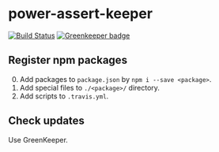 # power-assert-keeper

[![Build Status](https://travis-ci.org/twada/power-assert-keeper.svg?branch=master)](https://travis-ci.org/twada/power-assert-keeper)
[![Greenkeeper badge](https://badges.greenkeeper.io/twada/power-assert-keeper.svg)](https://greenkeeper.io/)

## Register npm packages

0. Add packages to `package.json` by `npm i --save <package>`.
0. Add special files to `./<package>/` directory.
0. Add scripts to `.travis.yml`.

## Check updates

Use GreenKeeper.
